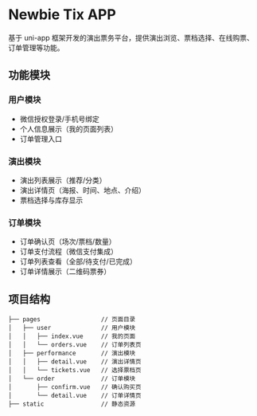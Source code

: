 # Newbie Tix APP

基于 uni-app 框架开发的演出票务平台，提供演出浏览、票档选择、在线购票、订单管理等功能。

## 功能模块

### 用户模块

- 微信授权登录/手机号绑定
- 个人信息展示（我的页面列表）
- 订单管理入口

### 演出模块

- 演出列表展示（推荐/分类）
- 演出详情页（海报、时间、地点、介绍）
- 票档选择与库存显示

### 订单模块

- 订单确认页（场次/票档/数量）
- 订单支付流程（微信支付集成）
- 订单列表查看（全部/待支付/已完成）
- 订单详情展示（二维码票券）

## 项目结构

```
├── pages                 // 页面目录
│   ├── user              // 用户模块
│   │   ├── index.vue     // 我的页面
│   │   └── orders.vue    // 订单列表页
│   ├── performance       // 演出模块
│   │   ├── detail.vue    // 演出详情页
│   │   └── tickets.vue   // 选择票档页
│   └── order             // 订单模块
│       ├── confirm.vue   // 确认购买页
│       └── detail.vue    // 订单详情页
├── static                // 静态资源
```